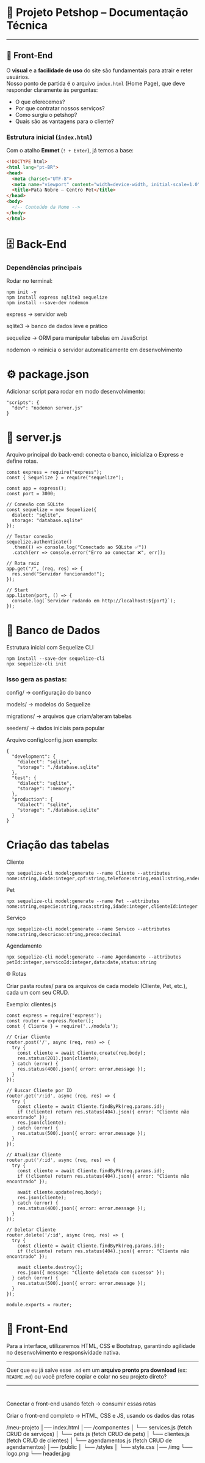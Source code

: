 # 🐾 Projeto Petshop – Documentação Técnica

---

## 🎨 Front-End  

O **visual** e a **facilidade de uso** do site são fundamentais para atrair e reter usuários.  
Nosso ponto de partida é o arquivo `index.html` (Home Page), que deve responder claramente às perguntas:  

- O que oferecemos?  
- Por que contratar nossos serviços?  
- Como surgiu o petshop?  
- Quais são as vantagens para o cliente?  

### Estrutura inicial (`index.html`)

Com o atalho **Emmet** (`! + Enter`), já temos a base:

```html
<!DOCTYPE html>
<html lang="pt-BR">
<head>
  <meta charset="UTF-8">
  <meta name="viewport" content="width=device-width, initial-scale=1.0">
  <title>Pata Nobre – Centro Pet</title>
</head>
<body>
  <!-- Conteúdo da Home -->
</body>
</html>
```


# 🗄️ Back-End

### Dependências principais

Rodar no terminal:

```
npm init -y
npm install express sqlite3 sequelize
npm install --save-dev nodemon
```

express → servidor web

sqlite3 → banco de dados leve e prático

sequelize → ORM para manipular tabelas em JavaScript

nodemon → reinicia o servidor automaticamente em desenvolvimento

# ⚙️ package.json

Adicionar script para rodar em modo desenvolvimento:

```
"scripts": {
  "dev": "nodemon server.js"
}
```

# 🚀 server.js

Arquivo principal do back-end: conecta o banco, inicializa o Express e define rotas.

```
const express = require("express");
const { Sequelize } = require("sequelize");

const app = express();
const port = 3000;

// Conexão com SQLite
const sequelize = new Sequelize({
  dialect: "sqlite",
  storage: "database.sqlite"
});

// Testar conexão
sequelize.authenticate()
  .then(() => console.log("Conectado ao SQLite ✅"))
  .catch(err => console.error("Erro ao conectar ❌", err));

// Rota raiz
app.get("/", (req, res) => {
  res.send("Servidor funcionando!");
});

// Start
app.listen(port, () => {
  console.log(`Servidor rodando em http://localhost:${port}`);
});
```

# 🎲 Banco de Dados
Estrutura inicial com Sequelize CLI

```
npm install --save-dev sequelize-cli
npx sequelize-cli init
```

### Isso gera as pastas:

config/ → configuração do banco

models/ → modelos do Sequelize

migrations/ → arquivos que criam/alteram tabelas

seeders/ → dados iniciais para popular

Arquivo config/config.json exemplo:

```
{
  "development": {
    "dialect": "sqlite",
    "storage": "./database.sqlite"
  },
  "test": {
    "dialect": "sqlite",
    "storage": ":memory:"
  },
  "production": {
    "dialect": "sqlite",
    "storage": "./database.sqlite"
  }
}
```

# Criação das tabelas

Cliente

```
npx sequelize-cli model:generate --name Cliente --attributes nome:string,idade:integer,cpf:string,telefone:string,email:string,endereco:string,senha:string
```

Pet

```
npx sequelize-cli model:generate --name Pet --attributes nome:string,especie:string,raca:string,idade:integer,clienteId:integer
```

Serviço

```
npx sequelize-cli model:generate --name Servico --attributes nome:string,descricao:string,preco:decimal
```

Agendamento

```
npx sequelize-cli model:generate --name Agendamento --attributes petId:integer,servicoId:integer,data:date,status:string
```

🌐 Rotas

Criar pasta routes/ para os arquivos de cada modelo (Cliente, Pet, etc.), cada um com seu CRUD.

Exemplo: clientes.js

```
const express = require('express');
const router = express.Router();
const { Cliente } = require('../models');

// Criar Cliente
router.post('/', async (req, res) => {
  try {
    const cliente = await Cliente.create(req.body);
    res.status(201).json(cliente);
  } catch (error) {
    res.status(400).json({ error: error.message });
  }
});

// Buscar Cliente por ID
router.get('/:id', async (req, res) => {
  try {
    const cliente = await Cliente.findByPk(req.params.id);
    if (!cliente) return res.status(404).json({ error: "Cliente não encontrado" });
    res.json(cliente);
  } catch (error) {
    res.status(500).json({ error: error.message });
  }
});

// Atualizar Cliente
router.put('/:id', async (req, res) => {
  try {
    const cliente = await Cliente.findByPk(req.params.id);
    if (!cliente) return res.status(404).json({ error: "Cliente não encontrado" });

    await cliente.update(req.body);
    res.json(cliente);
  } catch (error) {
    res.status(400).json({ error: error.message });
  }
});

// Deletar Cliente
router.delete('/:id', async (req, res) => {
  try {
    const cliente = await Cliente.findByPk(req.params.id);
    if (!cliente) return res.status(404).json({ error: "Cliente não encontrado" });

    await cliente.destroy();
    res.json({ message: "Cliente deletado com sucesso" });
  } catch (error) {
    res.status(500).json({ error: error.message });
  }
});

module.exports = router;
```

# 🎨 Front-End

Para a interface, utilizaremos HTML, CSS e Bootstrap, garantindo agilidade no desenvolvimento e responsividade nativa.


---

Quer que eu já salve esse `.md` em um **arquivo pronto pra download** (ex: `README.md`) ou você prefere copiar e colar no seu projeto direto?


---
#
#


Conectar o front-end usando fetch → consumir essas rotas

Criar o front-end completo → HTML, CSS e JS, usando os dados das rotas


/meu-projeto
│── index.html
│── /componentes
│    └── services.js   (fetch CRUD de serviços)
│    └── pets.js       (fetch CRUD de pets)
│    └── clientes.js   (fetch CRUD de clientes)
│    └── agendamentos.js (fetch CRUD de agendamentos)
│── /public
│    └── /styles
│         └── style.css
│── /img 
     └── logo.png
     └── header.jpg